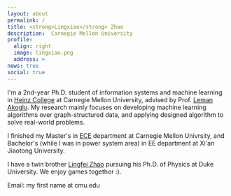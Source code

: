 ```yaml
---
layout: about
permalink: /
title: <strong>Lingxiao</strong> Zhao
description:  Carnegie Mellon University
profile:
  align: right
  image: lingxiao.png
  address: >
news: true
social: true
---
```


I'm a 2nd-year Ph.D. student of information systems and machine learning in [Heinz College](https://www.heinz.cmu.edu/) at Carnegie Mellon University, advised by Prof. [Leman Akoglu](http://www.andrew.cmu.edu/user/lakoglu/). My research mainly focuses on developing machine learning algorithms over graph-structured data, and applying designed algorithm to solve real-world problems.

I finished my Master's in [ECE](https://www.ece.cmu.edu/) department at Carnegie Mellon Univrsity, and Bachelor's (while I was in power system area) in EE department at Xi'an Jiaotong University. 

I have a twin brother [Lingfei Zhao](https://phy.duke.edu/people/lingfei-zhao) pursuing his Ph.D. of Physics at Duke University. We enjoy games togethor :). 

Email: my first name at cmu.edu




